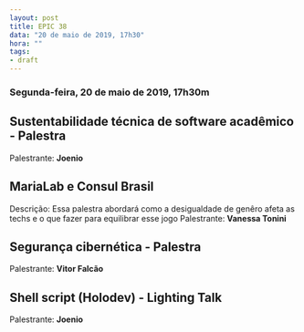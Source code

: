 ```yaml
---
layout: post
title: EPIC 38
data: "20 de maio de 2019, 17h30"
hora: ""
tags:
- draft
---
```



### Segunda-feira, 20 de maio de 2019, 17h30m

## Sustentabilidade técnica de software acadêmico - Palestra
Palestrante: **Joenio** 

## MariaLab e Consul Brasil
Descrição: Essa palestra abordará como a desigualdade de genêro afeta as techs e o que fazer para equilibrar esse jogo 
Palestrante: **Vanessa Tonini**

## Segurança cibernética - Palestra
Palestrante: **Vitor Falcão**

## Shell script (Holodev) - Lighting Talk
Palestrante: **Joenio**